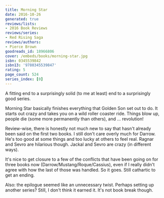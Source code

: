 ```yaml
---
title: Morning Star
date: 2016-10-26
generated: true
reviews/lists:
- 2016 Book Reviews
reviews/series:
- Red Rising Saga
reviews/authors:
- Pierce Brown
goodreads_id: 18966806
cover: /embeds/books/morning-star.jpg
isbn: 0345539842
isbn13: '9780345539847'
rating: 5
page_count: 524
series_index: [0]
---
```

A fitting end to a surprisingly solid (to me at least) end to a surprisingly good series.  

Morning Star basically finishes everything that Golden Son set out to do. It starts out crazy and takes you on a wild roller coaster ride. Things blow up, people die (some more permanently than others), and ... revolution!  

<!--more-->

Review-wise, there is honestly not much new to say that hasn't already been said on the first two books. I still don't care overly much for Darrow. He's too good at some things and too lucky at others to feel real. Ragnar and Sevro are hilarious though. Jackal and Sevro are crazy (in different ways).  

It's nice to get closure to a few of the conflicts that have been going on for three books now (Darrow/Mustang/Roque/Cassius), even if I really didn't agree with how the last of those was handled. So it goes. Still cathartic to get an ending.  

Also: the epilogue seemed like an unnecessary twist. Perhaps setting up another series? Still, I don't think it earned it. It's not book break though.